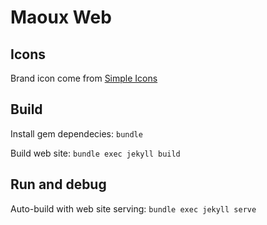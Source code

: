 # Maoux Web

## Icons

Brand icon come from [Simple Icons](https://simpleicons.org/)

## Build

Install gem dependecies: `bundle`

Build web site: `bundle exec jekyll build`

## Run and debug

Auto-build with web site serving: `bundle exec jekyll serve`
